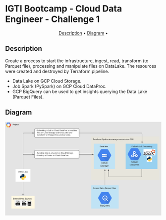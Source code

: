 # IGTI Bootcamp - Cloud Data Engineer - Challenge 1

<p align="center">
    <a href="#description">Description</a> &bull;
    <a href="#diagram">Diagram</a> &bull;
</p>

## Description
Create a process to start the infrastructure, ingest, read, transform (to Parquet file), processing and manipulate files on DataLake.
The resources were created and destroyed by Terraform pipeline.

- Data Lake on GCP Cloud Storage.
- Job Spark (PySpark) on GCP Cloud DataProc.
- GCP BigQuery can be used to get insights querying the Data Lake (Parquet Files).

## Diagram

![diagram](https://github.com/mralmeidars/igti-cloud-data-engineer-1-gcp/blob/master/docs/Infrastructure_Diagram.png)
